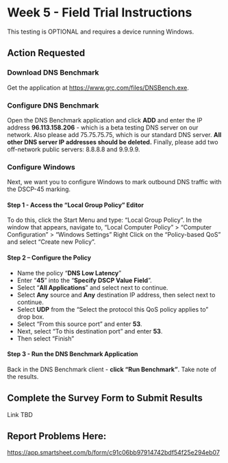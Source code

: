 # Week 5 - Field Trial Instructions

This testing is OPTIONAL and requires a device running Windows.  

## Action Requested

### Download DNS Benchmark 
Get the application at https://www.grc.com/files/DNSBench.exe. 

### Configure DNS Benchmark
Open the DNS Benchmark application and click **ADD** and enter the IP address **96.113.158.206** - which is a beta testing DNS server 
on our network. Also please add 75.75.75.75, which is our standard DNS server. **All other DNS server IP addresses 
should be deleted.** Finally, please add two off-network public servers: 8.8.8.8 and 9.9.9.9.  
 
### Configure Windows
Next, we want you to configure Windows to mark outbound DNS traffic with the DSCP-45 marking.  
 
#### Step 1 - Access the “Local Group Policy” Editor
To do this, click the Start Menu and type: “Local Group Policy”.  In the window that appears, navigate to, “Local Computer Policy” > “Computer Configuration” > “Windows Settings” Right Click on the “Policy-based QoS” and select “Create new Policy”. 
 
#### Step 2 – Configure the Policy
- Name the policy “**DNS Low Latency**”
- Enter “**45**” into the “**Specify DSCP Value Field**”.
- Select “**All Applications**” and select next to continue.
- Select **Any** source and **Any** destination IP address, then select next to continue. 
- Select **UDP** from the “Select the protocol this QoS policy applies to” drop box.
- Select “From this source port” and enter **53**.
- Next, select “To this destination port” and enter **53**.
- Then select “Finish” 

#### Step 3 - Run the DNS Benchmark Application 
Back in the DNS Benchmark client - **click “Run Benchmark”**. Take note of the results.

## Complete the Survey Form to Submit Results
Link TBD

## Report Problems Here: 
https://app.smartsheet.com/b/form/c91c06bb97914742bdf54f25e294eb07
